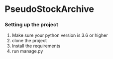 # PseudoStockArchive
### Setting up the project
1. Make sure your python version is 3.6 or higher 
2. clone the project
3. Install the requirements
4. run manage.py
